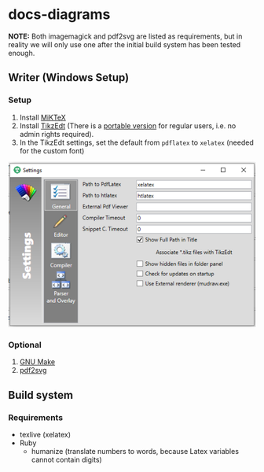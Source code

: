 # docs-diagrams

**NOTE:**
Both imagemagick and pdf2svg are listed as requirements,
but in reality we will only use one after the initial
build system has been tested enough.

## Writer (Windows Setup)
### Setup

1. Install [MiKTeX](https://miktex.org/download)
2. Install [TikzEdt](http://tikzedt.org/) (There is a [portable version](https://storage.googleapis.com/google-code-archive-downloads/v2/code.google.com/tikzedt/TikzEdtBeta0_2_3.zip) for regular users, i.e. no admin rights required).
3. In the TikzEdt settings, set the default from `pdflatex` to `xelatex` (needed for the custom font)

![image](assets/settings.png)

### Optional
1. [GNU Make](http://gnuwin32.sourceforge.net/packages/make.htm)
2. [pdf2svg](http://www.cityinthesky.co.uk/opensource/pdf2svg/)

## Build system
### Requirements

* texlive (xelatex)
* Ruby
  * humanize (translate numbers to words, because Latex variables cannot contain digits)
